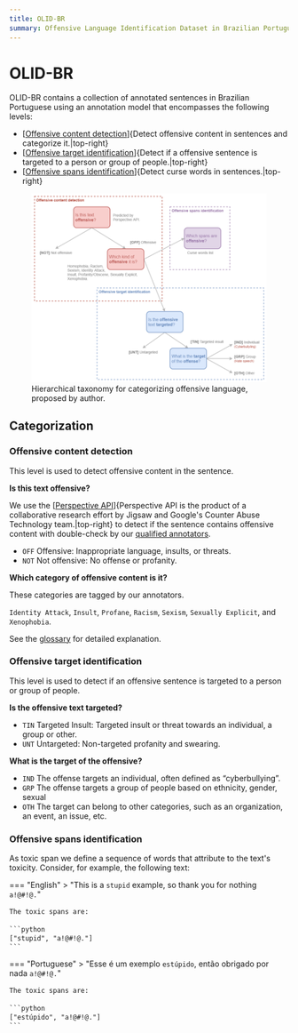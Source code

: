 ```yaml
---
title: OLID-BR
summary: Offensive Language Identification Dataset in Brazilian Portuguese.
---
```


# OLID-BR

OLID-BR contains a collection of annotated sentences in Brazilian Portuguese using an annotation model that encompasses the following levels:

- [[Offensive content detection](#offensive-content-detection)]{Detect offensive content in sentences and categorize it.|top-right}
- [[Offensive target identification](#offensive-target-identification)]{Detect if a offensive sentence is targeted to a person or group of people.|top-right}
- [[Offensive spans identification](#offensive-spans-identification)]{Detect curse words in sentences.|top-right}

<figure>
  <img src="../images/olid-br-taxonomy.png"/>
  <figcaption>Hierarchical taxonomy for categorizing offensive language, proposed by author.</figcaption>
</figure>

## Categorization

### Offensive content detection

This level is used to detect offensive content in the sentence.

**Is this text offensive?**

We use the [[Perspective API](https://www.perspectiveapi.com/)]{Perspective API is the product of a collaborative research effort by Jigsaw and Google's Counter Abuse Technology team.|top-right} to detect if the sentence contains offensive content with double-check by our [qualified annotators](annotation.md#who-are-qualified-annotators).

- `OFF` Offensive: Inappropriate language, insults, or threats.
- `NOT` Not offensive: No offense or profanity.

**Which category of offensive content is it?**

These categories are tagged by our annotators.

`Identity Attack`, `Insult`, `Profane`, `Racism`, `Sexism`, `Sexually Explicit`, and `Xenophobia`.

See the [glossary](../glossary.md) for detailed explanation.

### Offensive target identification

This level is used to detect if an offensive sentence is targeted to a person or group of people.

**Is the offensive text targeted?**

- `TIN` Targeted Insult: Targeted insult or threat towards an individual, a group or other.
- `UNT` Untargeted: Non-targeted profanity and swearing.

**What is the target of the offensive?**

- `IND` The offense targets an individual, often defined as “cyberbullying”.
- `GRP` The offense targets a group of people based on ethnicity, gender, sexual
- `OTH` The target can belong to other categories, such as an organization, an event, an issue, etc.

### Offensive spans identification

As toxic span we define a sequence of words that attribute to the text's toxicity. Consider, for example, the following text:

=== "English"
    > "This is a `stupid` example, so thank you for nothing `a!@#!@.`"

    The toxic spans are:

    ```python
    ["stupid", "a!@#!@."]
    ```

=== "Portuguese"
    > "Esse é um exemplo `estúpido`, então obrigado por nada `a!@#!@.`"

    The toxic spans are:

    ```python
    ["estúpido", "a!@#!@."]
    ```

[^1]: Zampieri et al. "Predicting the type and target of offensive posts in social media." NAACL 2019.
[^2]: João A. Leite, Diego F. Silva, Kalina Bontcheva, Carolina Scarton (2020): Toxic Language Detection in Social Media for Brazilian Portuguese: New Dataset and Multilingual Analysis. Published at AACL-IJCNLP 2020.
